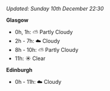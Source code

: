 *Updated: Sunday 10th December 22:30*

**Glasgow**

* 0h, 1h: :partly_sunny: Partly Cloudy
* 2h - 7h: :cloud: Cloudy
* 8h - 10h: :partly_sunny: Partly Cloudy
* 11h: :sunny: Clear

**Edinburgh**

* 0h - 11h: :cloud: Cloudy
